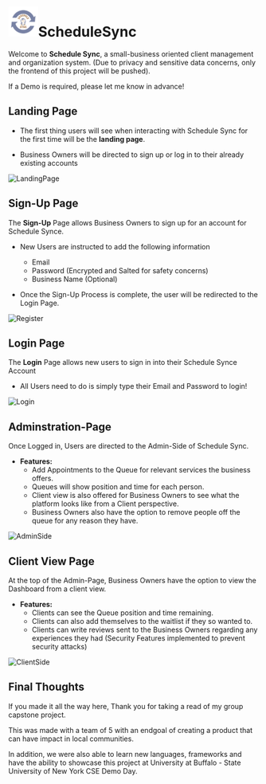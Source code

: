 # <img src="Asset/sync_logo.png" width="60" />ScheduleSync

Welcome to **Schedule Sync**, a small-business oriented client management and organization system. (Due to privacy and sensitive data concerns, only the frontend of this project will be pushed). 

If a Demo is required, please let me know in advance!

## Landing Page
- The first thing users will see when interacting with Schedule Sync for the first time will be the **landing page**.

- Business Owners will be directed to sign up or log in to their already existing accounts


![LandingPage](https://github.com/user-attachments/assets/cf0cfc34-fe09-4369-a455-4d266953c09c)

## Sign-Up Page
The **Sign-Up** Page allows Business Owners to sign up for an account for Schedule Synce.

- New Users are instructed to add the following information
  - Email
  - Password (Encrypted and Salted for safety concerns)
  - Business Name (Optional)

- Once the Sign-Up Process is complete, the user will be redirected to the Login Page.


![Register](https://github.com/user-attachments/assets/ac47b74d-e461-44ed-a032-de1bc04c9b7a)


## Login Page
The **Login** Page allows new users to sign in into their Schedule Synce Account

- All Users need to do is simply type their Email and Password to login!

![Login](https://github.com/user-attachments/assets/17b720db-ec88-42be-8266-b852b081e97b)

## Adminstration-Page
Once Logged in, Users are directed to the Admin-Side of Schedule Sync.

- **Features:**
  - Add Appointments to the Queue for relevant services the business offers.
  - Queues will show position and time for each person.
  - Client view is also offered for Business Owners to see what the platform looks like from a Client perspective.
  - Business Owners also have the option to remove people off the queue for any reason they have.
 

![AdminSide](https://github.com/user-attachments/assets/25371c4c-5963-4669-88ca-7f86eab52457)

## Client View Page

At the top of the Admin-Page, Business Owners have the option to view the Dashboard from a client view.

- **Features:**
  - Clients can see the Queue position and time remaining.
  - Clients can also add themselves to the waitlist if they so wanted to.
  - Clients can write reviews sent to the Business Owners regarding any experiences they had (Security Features implemented to prevent security attacks)

![ClientSide](https://github.com/user-attachments/assets/390d6158-1e66-46bd-b20f-f73d3a3a7472)

## Final Thoughts

If you made it all the way here, Thank you for taking a read of my group capstone project. 

This was made with a team of 5 with an endgoal of creating a product that can have impact in local communities. 

In addition, we were also able to learn new languages, frameworks and have the ability to showcase this project at University at Buffalo - State University of New York CSE Demo Day.

